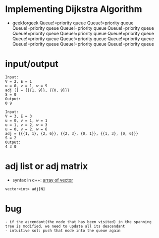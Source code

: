 # Implementing Dijkstra Algorithm 
- [geekforgeek](https://practice.geeksforgeeks.org/problems/implementing-dijkstra-set-1-adjacency-matrix/)
Queue!=priority queue
Queue!=priority queue
Queue!=priority queue
Queue!=priority queue
Queue!=priority queue
Queue!=priority queue
Queue!=priority queue
Queue!=priority queue
Queue!=priority queue
Queue!=priority queue
Queue!=priority queue
Queue!=priority queue
Queue!=priority queue
Queue!=priority queue
# input/output
    Input:
    V = 2, E = 1
    u = 0, v = 1, w = 9
    adj [] = {{{1, 9}}, {{0, 9}}}
    S = 0
    Output:
    0 9

    Input:
    V = 3, E = 3
    u = 0, v = 1, w = 1
    u = 1, v = 2, w = 3
    u = 0, v = 2, w = 6
    adj = {{{1, 1}, {2, 6}}, {{2, 3}, {0, 1}}, {{1, 3}, {0, 6}}}
    S = 2
    Output:
    4 3 0

# adj list or adj matrix
- syntax in c++: [array of vector](https://stackoverflow.com/questions/35501439/array-of-vectors-or-vector-of-arrays)
```
vector<int> adj[N]

```

# bug 
    - if the ascendant(the node that has been visited) in the spanning tree is modified, we need to update all its descendant
    - intuitive sol: push that node into the queue again
